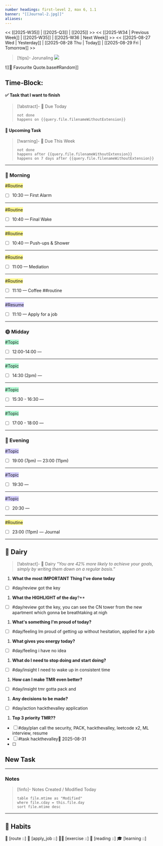 ```yaml
---
number headings: first-level 2, max 6, 1.1
banner: "[[Journal-2.jpg]]"
aliases:
---
```

<< [[2025-W35]] | [[2025-Q3]] | [[2025]] >>
<< [[2025-W34 | Previous Week]] | [[2025-W35]] | [[2025-W36 | Next Week]] >>
<< [[2025-08-27 Wed | Yesterday]] | [[2025-08-28 Thu | Today]] | [[2025-08-29 Fri | Tomorrow]] >>

> [!tips]- Jorunaling
> ![](https://www.youtube.com/watch?v=KwatUSh-6xY)

![[📖 Favourite Quote.base#Random]]
## Time-Block:
#### ✅ Task that I want to finish
> [!abstract]- 📌 Due Today
> ```tasks
> not done
> happens on {{query.file.filenameWithoutExtension}}
> ```
#### 📅 Upcoming Task
> [!warning]- 📅 Due This Week
> ```tasks
> not done
> happens after {{query.file.filenameWithoutExtension}}
> happens on 7 days after {{query.file.filenameWithoutExtension}}
> ```

---
### 🌅 Morning
<span style="background:#fff88f">#Routine</span>
- [ ] 10:30 — First Alarm 
---
<span style="background:#fff88f">#Routine</span>
- [ ] 10:40 — Final Wake 
---
<span style="background:#fff88f">#Routine</span>
- [ ] 10:40 — Push-ups & Shower 
---
<span style="background:#fff88f">#Routine</span>
- [ ] 11:00 — Mediation 
---
<span style="background:#fff88f">#Routine</span>
- [ ] 11:10 — Coffee ##routine 
---
<span style="background:#d2cbff">#Resume</span>
- [ ] 11:10 — Apply for a job
---
### 🌞 Midday
<span style="background:#affad1">#Topic</span>
- [ ] 12:00-14:00 — 
---
<span style="background:#affad1">#Topic</span>
- [ ] 14:30 (2pm) — 
---
<span style="background:#affad1">#Topic</span>
- [ ] 15:30 - 16:30 —
---
<span style="background:#affad1">#Topic</span>
- [ ] 17:00 - 18:00 — 
---
### 🌙 Evening
<span style="background:#d2cbff">#Topic</span>
- [ ] 19:00 (7pm) —  23:00 (11pm)
---
<span style="background:#d2cbff">#Topic</span>
- [ ] 19:30 —  
---
<span style="background:#d2cbff">#Topic</span>
- [ ] 20:30 —  
---
<span style="background:#fff88f">#Routine</span>
- [ ] 23:00 (11pm) —  Journal
---
## 📕 Dairy
>[!abstract]- 📕 Dairy
_“You are 42% more likely to achieve your goals, simply by writing them down on a regular basis.”_
1. **What the most IMPORTANT Thing I've done today**
- [ ] #day/review got the key
1. **What the HIGHLIGHT of the day**?**
- [ ] #day/review got the key, you can see the CN tower from the new apartment which gonna be breathtaking at nigh
1. **What's something I'm proud of today?**
- [ ] #day/feeling Im proud of getting up without hesitation, applied for a job
1. **What gives you energy today?**
- [ ] #day/feeling i have no idea
1. **What do I need to stop doing and start doing?**
- [ ] #day/insight I need to wake up in consistent time
1. **How can I make TMR even better?**
- [ ] #day/insight tmr gotta pack and
1. **Any decisions to be made?**
- [ ] #day/action hackthevalley application
1. **Top 3 priority TMR??**
- [ ] #day/plan call the security, PACK, hackthevalley, leetcode x2, 
	ML interview, resume
- [ ] #task hackthevalley📅 2025-08-31 
- [ ] 
## New Task

---
### Notes
>[!info]- Notes Created / Modified Today
>```dataview
> table file.mtime as "Modified"
> where file.cday = this.file.day
> sort file.mtime desc
> ```

---
## 💪 Habits 
📍 [route ::] 
💼 [apply_job ::] 
🏃‍♂️ [exercise ::] 
🔖 [reading ::] 
🎓 [learning ::]
